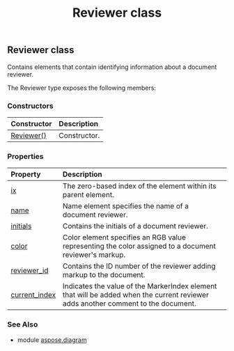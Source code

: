 ﻿---
title: Reviewer class
second_title: Aspose.Diagram for Python via .NET API References
description: 
type: docs
weight: 1840
url: /python-net/aspose.diagram/reviewer/
is_root: false
---

## Reviewer class

Contains elements that contain identifying information about a document reviewer.



The Reviewer type exposes the following members:

### Constructors
| Constructor | Description |
| :- | :- |
| [Reviewer()](/diagram/python-net/aspose.diagram/reviewer/__init__/#) | Constructor. |


### Properties
| Property | Description |
| :- | :- |
| [ix](/diagram/python-net/aspose.diagram/reviewer/ix) | The zero-based index of the element within its parent element. |
| [name](/diagram/python-net/aspose.diagram/reviewer/name) | Name element specifies the name of a document reviewer. |
| [initials](/diagram/python-net/aspose.diagram/reviewer/initials) | Contains the initials of a document reviewer. |
| [color](/diagram/python-net/aspose.diagram/reviewer/color) | Color element specifies an RGB value representing the color assigned to a document reviewer's markup. |
| [reviewer_id](/diagram/python-net/aspose.diagram/reviewer/reviewer_id) | Contains the ID number of the reviewer adding markup to the document. |
| [current_index](/diagram/python-net/aspose.diagram/reviewer/current_index) | Indicates the value of the MarkerIndex element that will be added when the current reviewer adds another comment to the document. |


### See Also

* module [aspose.diagram](../)
